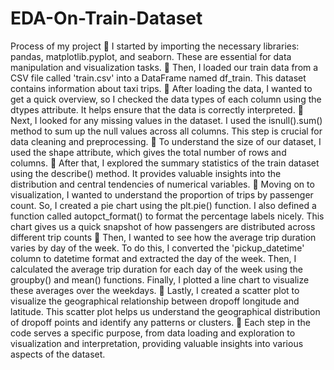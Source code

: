 # EDA-On-Train-Dataset
Process of my project
	I started by importing the necessary libraries: pandas, matplotlib.pyplot, and seaborn. These are essential for data manipulation and visualization tasks.
	Then, I loaded our train data from a CSV file called 'train.csv' into a DataFrame named df_train. This dataset contains information about taxi trips.
	After loading the data, I wanted to get a quick overview, so I checked the data types of each column using the dtypes attribute. It helps ensure that the data is correctly interpreted.
	Next, I looked for any missing values in the dataset. I used the isnull().sum() method to sum up the null values across all columns. This step is crucial for data cleaning and preprocessing.
	To understand the size of our dataset, I used the shape attribute, which gives the total number of rows and columns.
	After that, I explored the summary statistics of the train dataset using the describe() method. It provides valuable insights into the distribution and central tendencies of numerical variables.
	Moving on to visualization, I wanted to understand the proportion of trips by passenger count. So, I created a pie chart using the plt.pie() function. I also defined a function called autopct_format() to format the percentage labels nicely. This chart gives us a quick snapshot of how passengers are distributed across different trip counts
	Then, I wanted to see how the average trip duration varies by day of the week. To do this, I converted the 'pickup_datetime' column to datetime format and extracted the day of the week. Then, I calculated the average trip duration for each day of the week using the groupby() and mean() functions. Finally, I plotted a line chart to visualize these averages over the weekdays.
	Lastly, I created a scatter plot to visualize the geographical relationship between dropoff longitude and latitude. This scatter plot helps us understand the geographical distribution of dropoff points and identify any patterns or clusters.
	Each step in the code serves a specific purpose, from data loading and exploration to visualization and interpretation, providing valuable insights into various aspects of the dataset.
